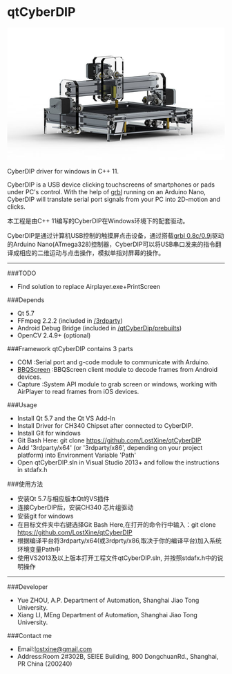 # qtCyberDIP
![CyberDIP](/pic/CyberDIP.JPG)

CyberDIP driver for windows in C++ 11.

CyberDIP is a USB device clicking touchscreens of smartphones or pads under PC's control. 
With the help of [grbl](https://github.com/grbl/grbl) running on an Arduino Nano, CyberDIP will translate serial port signals from your PC into 2D-motion and clicks.

本工程是由C++ 11编写的CyberDIP在Windows环境下的配套驱动。

CyberDIP是通过计算机USB控制的触摸屏点击设备，通过搭载[grbl 0.8c/0.9j](https://github.com/grbl/grbl)驱动的Arduino Nano(ATmega328)控制器，CyberDIP可以将USB串口发来的指令翻译成相应的二维运动与点击操作，模拟单指对屏幕的操作。

***
###TODO
* Find solution to replace Airplayer.exe+PrintScreen


###Depends
* Qt 5.7
* FFmpeg 2.2.2	(included in [/3rdparty](/3rdparty))
* Android Debug Bridge  (included in [/qtCyberDip/prebuilts](/qtCyberDip/prebuilts))
* OpenCV 2.4.9+ (optional)
	
###Framework 
qtCyberDIP contains 3 parts
* COM		:Serial port and g-code module to communicate with Arduino.
* [BBQScreen](https://github.com/xplodwild/bbqscreen_client) :BBQScreen client module to decode frames from Android devices.
* Capture   :System API module to grab screen or windows, working with AirPlayer to read frames from iOS devices.

###Usage
* Install Qt 5.7 and the Qt VS Add-In
* Install Driver for CH340 Chipset after connected to CyberDIP.
* Install Git for windows
* Git Bash Here: git clone https://github.com/LostXine/qtCyberDIP
* Add '3rdparty/x64' (or '3rdparty/x86', depending on your project platform) into Environment Variable 'Path'
* Open qtCyberDIP.sln in Visual Studio 2013+ and follow the instructions in stdafx.h

###使用方法
* 安装Qt 5.7与相应版本Qt的VS插件
* 连接CyberDIP后，安装CH340 芯片组驱动
* 安装git for windows
* 在目标文件夹中右键选择Git Bash Here,在打开的命令行中输入：git clone https://github.com/LostXine/qtCyberDIP
* 根据编译平台将3rdparty/x64(或3rdprty/x86,取决于你的编译平台)加入系统环境变量Path中
* 使用VS2013及以上版本打开工程文件qtCyberDIP.sln, 并按照stdafx.h中的说明操作

***

###Developer
* Yue ZHOU, A.P. Department of Automation, Shanghai Jiao Tong University.
* Xiang LI, MEng Department of Automation, Shanghai Jiao Tong University. 

###Contact me
* Email:lostxine@gmail.com
* Address:Room 2#302B, SEIEE Building, 800 DongchuanRd., Shanghai, PR China (200240) 



